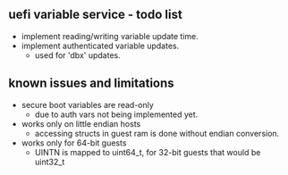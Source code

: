 
uefi variable service - todo list
---------------------------------

* implement reading/writing variable update time.
* implement authenticated variable updates.
  - used for 'dbx' updates.

known issues and limitations
----------------------------

* secure boot variables are read-only
  - due to auth vars not being implemented yet.
* works only on little endian hosts
  - accessing structs in guest ram is done without endian conversion.
* works only for 64-bit guests
  - UINTN is mapped to uint64_t, for 32-bit guests that would be uint32_t
